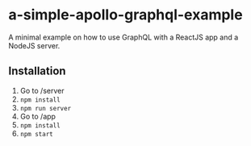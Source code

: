 # a-simple-apollo-graphql-example
A minimal example on how to use GraphQL with a ReactJS app and a NodeJS server.

## Installation

1. Go to /server
2. `npm install`
3. `npm run server`
4. Go to /app
5. `npm install`
6. `npm start`
